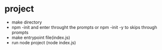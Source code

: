 # project

* make directory
* npm -init and enter throught the prompts or npm -init -y to skips through prompts
* make entrypoint file(index.js)
* run node project (node index.js)